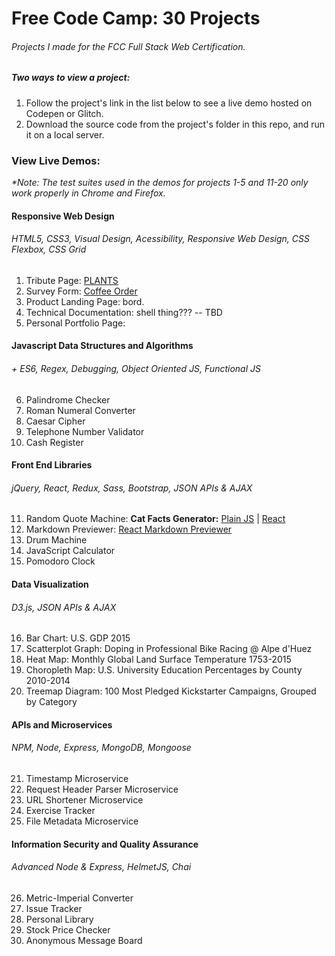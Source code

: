 # Free Code Camp: 30 Projects

###### Projects I made for the FCC Full Stack Web Certification.

##### Two ways to view a project:
1. Follow the project's link in the list below to see a live demo hosted on Codepen or Glitch.
1. Download the source code from the project's folder in this repo, and run it on a local server.

### View Live Demos:

*\*Note: The test suites used in the demos for projects 1-5 and 11-20 only work properly in Chrome and Firefox.*

#### Responsive Web Design
###### HTML5, CSS3, Visual Design, Acessibility, Responsive Web Design, CSS Flexbox, CSS Grid
1. Tribute Page: [PLANTS](https://codepen.io/robinwakeman/pen/bOGYxQ?editors=1100)
2. Survey Form: [Coffee Order](https://codepen.io/robinwakeman/full/vQorLG)
3. Product Landing Page: bord.
4. Technical Documentation: shell thing??? -- TBD
5. Personal Portfolio Page: 

#### Javascript Data Structures and Algorithms 
###### \+ ES6, Regex, Debugging, Object Oriented JS, Functional JS
6. Palindrome Checker
7. Roman Numeral Converter
8. Caesar Cipher
9. Telephone Number Validator
10. Cash Register

#### Front End Libraries
###### jQuery, React, Redux, Sass, Bootstrap, JSON APIs & AJAX 
11. Random Quote Machine: __Cat Facts Generator:__ [Plain JS](https://codepen.io/robinwakeman/full/gZBgwV) | [React](https://codepen.io/robinwakeman/full/YdBxWd)
12. Markdown Previewer: [React Markdown Previewer](https://codepen.io/robinwakeman/full/ebbyXL)
13. Drum Machine
14. JavaScript Calculator
15. Pomodoro Clock

#### Data Visualization
###### D3.js, JSON APIs & AJAX
16. Bar Chart: U.S. GDP 2015
17. Scatterplot Graph: Doping in Professional Bike Racing @ Alpe d'Huez
18. Heat Map: Monthly Global Land Surface Temperature 1753-2015
19. Choropleth Map: U.S. University Education Percentages by County 2010-2014
20. Treemap Diagram: 100 Most Pledged Kickstarter Campaigns, Grouped by Category

#### APIs and Microservices
###### NPM, Node, Express, MongoDB, Mongoose
21. Timestamp Microservice
22. Request Header Parser Microservice
23. URL Shortener Microservice
24. Exercise Tracker
25. File Metadata Microservice

#### Information Security and Quality Assurance
###### Advanced Node & Express, HelmetJS, Chai
26. Metric-Imperial Converter
27. Issue Tracker
28. Personal Library
29. Stock Price Checker
30. Anonymous Message Board
